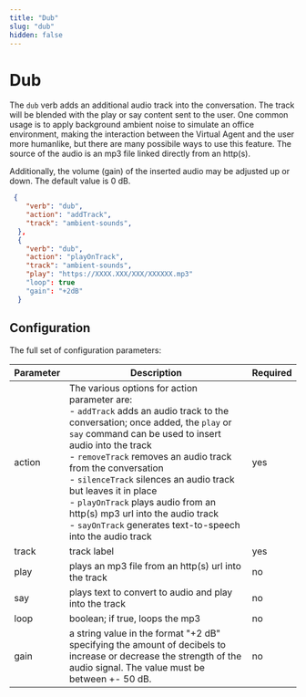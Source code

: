 ```yaml
---
title: "Dub"
slug: "dub"
hidden: false
---
```


# Dub

The `dub` verb adds an additional audio track into the conversation. The track will be blended with the play or say content sent to the user. One common usage is to apply background ambient noise to simulate an office environment, making the interaction between the Virtual Agent and the user more humanlike, but there are many possibile ways to use this feature. The source of the audio is an mp3 file linked directly from an http(s).

Additionally, the volume (gain) of the inserted audio may be adjusted up or down. The default value is 0 dB.

```json
 {
    "verb": "dub",
    "action": "addTrack",
    "track": "ambient-sounds",
  },
  {
    "verb": "dub",
    "action": "playOnTrack",
    "track": "ambient-sounds",
    "play": "https://XXXX.XXX/XXX/XXXXXX.mp3"
    "loop": true
    "gain": "+2dB"
  }
```

## Configuration

The full set of configuration parameters:

| Parameter | Description                                                                                                                                                                                                                                                                                                                                                                                                                                                                                   | Required |
|-----------|-----------------------------------------------------------------------------------------------------------------------------------------------------------------------------------------------------------------------------------------------------------------------------------------------------------------------------------------------------------------------------------------------------------------------------------------------------------------------------------------------|----------|
| action    | The various options for action parameter are: <br> - `addTrack` adds an audio track to the conversation; once added, the `play` or `say` command can be used to insert audio into the track <br> - `removeTrack` removes an audio track from the conversation <br> - `silenceTrack` silences an audio track but leaves it in place <br> - `playOnTrack` plays audio from an http(s) mp3 url into the audio track <br> - `sayOnTrack` generates text-to-speech into the audio track            | yes      |
| track     | track label                                                                                                                                                                                                                                                                                                                                                                                                                                                                                   | yes      |
| play      | plays an mp3 file from an http(s) url into the track                                                                                                                                                                                                                                                                                                                                                                                                                                          | no       |
| say       | plays text to convert to audio and play into the track                                                                                                                                                                                                                                                                                                                                                                                                                                        | no       |
| loop      | boolean; if true, loops the mp3                                                                                                                                                                                                                                                                                                                                                                                                                                                               | no       |
| gain      | a string value in the format "+2 dB" specifying the amount of decibels to increase or decrease the strength of the audio signal. The value must be between +- 50 dB.                                                                                                                                                                                                                                                                                                                          | no       |